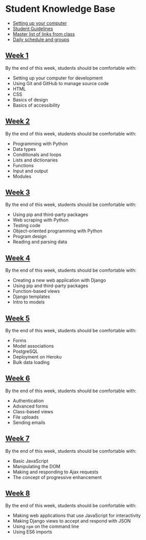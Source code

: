 # Student Knowledge Base

- [Setting up your computer](mac-setup.md)
- [Student Guidelines](student-guidelines/)
- [Master list of links from class](links.md)
- [Daily schedule and groups](schedule-and-groups.md)

## [Week 1](w1/)

By the end of this week, students should be comfortable with:

- Setting up your computer for development
- Using Git and GitHub to manage source code
- HTML
- CSS
- Basics of design
- Basics of accessibility

## [Week 2](w2/)

By the end of this week, students should be comfortable with:

- Programming with Python
- Data types
- Conditionals and loops
- Lists and dictionaries
- Functions
- Input and output
- Modules

## [Week 3](w3/)

By the end of this week, students should be comfortable with:

- Using pip and third-party packages
- Web scraping with Python
- Testing code
- Object-oriented programming with Python
- Program design
- Reading and parsing data

## [Week 4](w4/)

By the end of this week, students should be comfortable with:

- Creating a new web application with Django
- Using pip and third-party packages
- Function-based views
- Django templates
- Intro to models

## [Week 5](w5/)

By the end of this week, students should be comfortable with:

- Forms
- Model associations
- PostgreSQL
- Deployment on Heroku
- Bulk data loading

## [Week 6](w6/)

By the end of this week, students should be comfortable with:

- Authentication
- Advanced forms
- Class-based views
- File uploads
- Sending emails

## [Week 7](w7/)

By the end of this week, students should be comfortable with:

- Basic JavaScript
- Manipulating the DOM
- Making and responding to Ajax requests
- The concept of progressive enhancement

## [Week 8](w8/)

By the end of this week, students should be comfortable with:

- Making web applications that use JavaScript for interactivity
- Making Django views to accept and respond with JSON
- Using `npm` on the command line
- Using ES6 imports

